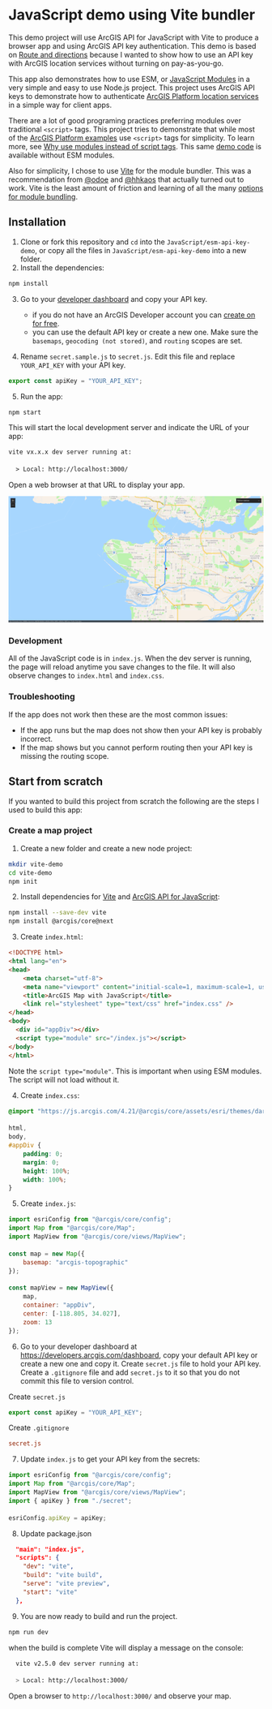 # JavaScript demo using Vite bundler

This demo project will use ArcGIS API for JavaScript with Vite to produce a browser app and using ArcGIS API key authentication. This demo is based on [Route and directions](https://developers.arcgis.com/documentation/mapping-apis-and-services/routing/route-and-directions/) because I wanted to show how to use an API key with ArcGIS location services without turning on pay-as-you-go.

This app also demonstrates how to use ESM, or [JavaScript Modules](https://developer.mozilla.org/en-US/docs/Web/JavaScript/Guide/Modules) in a very simple and easy to use Node.js project. This project uses ArcGIS API keys to demonstrate how to authenticate [ArcGIS Platform location services](https://developers.arcgis.com/documentation/mapping-apis-and-services/services/) in a simple way for client apps.

There are a lot of good programing practices preferring modules over traditional `<script>` tags. This project tries to demonstrate that while most of the [ArcGIS Platform examples](https://developers.arcgis.com/javascript/latest/display-a-map/) use `<script>` tags for simplicity. To learn more, see [Why use modules instead of script tags](https://hacks.mozilla.org/2015/08/es6-in-depth-modules/). This same [demo code](https://developers.arcgis.com/documentation/mapping-apis-and-services/routing/route-and-directions/) is available without ESM modules.

Also for simplicity, I chose to use [Vite](https://vitejs.dev/guide/) for the module bundler. This was a recommendation from [@odoe](https://github.com/odoe) and [@hhkaos](https://github.com/hhkaos) that actually turned out to work. Vite is the least amount of friction and learning of all the many [options for module bundling](https://openbase.com/categories/js/best-javascript-bundler-libraries).

## Installation

1. Clone or fork this repository and `cd` into the `JavaScript/esm-api-key-demo`, or copy all the files in `JavaScript/esm-api-key-demo` into a new folder.
2. Install the dependencies:

```bash
npm install
```

3. Go to your [developer dashboard](https://developers.arcgis.com/api-keys) and copy your API key.
    - if you do not have an ArcGIS Developer account you can [create on for free](https://developers.arcgis.com/sign-up).
    - you can use the default API key or create a new one. Make sure the `basemaps`, `geocoding (not stored)`, and `routing` scopes are set.

4. Rename `secret.sample.js` to `secret.js`. Edit this file and replace `YOUR_API_KEY` with your API key.

```javascript
export const apiKey = "YOUR_API_KEY";
```

5. Run the app:

```bash
npm start
```

This will start the local development server and indicate the URL of your app:

```txt
vite vx.x.x dev server running at:

  > Local: http://localhost:3000/
```

Open a web browser at that URL to display your app.

![screenshot closest facility routing app](closest-facility.png)

### Development

All of the JavaScript code is in `index.js`. When the dev server is running, the page will reload anytime you save changes to the file. It will also observe changes to `index.html` and `index.css`.

### Troubleshooting

If the app does not work then these are the most common issues:

* If the app runs but the map does not show then your API key is probably incorrect.
* If the map shows but you cannot perform routing then your API key is missing the routing scope.

## Start from scratch

If you wanted to build this project from scratch the following are the steps I used to build this app:

### Create a map project

1. Create a new folder and create a new node project:

```bash
mkdir vite-demo
cd vite-demo
npm init
```

2. Install dependencies for [Vite](https://vitejs.dev/guide/) and [ArcGIS API for JavaScript](https://developers.arcgis.com/javascript/latest/):

```bash
npm install --save-dev vite
npm install @arcgis/core@next
```

3. Create `index.html`:

```html
<!DOCTYPE html>
<html lang="en">
<head>
    <meta charset="utf-8">
    <meta name="viewport" content="initial-scale=1, maximum-scale=1, user-scalable=no">
    <title>ArcGIS Map with JavaScript</title>
    <link rel="stylesheet" type="text/css" href="index.css" />
</head>
<body>
  <div id="appDiv"></div>
  <script type="module" src="/index.js"></script>
</body>
</html>
```

Note the `script type="module"`. This is important when using ESM modules. The script will not load without it.

4. Create `index.css`:

```css
@import "https://js.arcgis.com/4.21/@arcgis/core/assets/esri/themes/dark/main.css";

html,
body,
#appDiv {
    padding: 0;
    margin: 0;
    height: 100%;
    width: 100%;
}
```

5. Create `index.js`:

```javascript
import esriConfig from "@arcgis/core/config";
import Map from "@arcgis/core/Map";
import MapView from "@arcgis/core/views/MapView";

const map = new Map({
    basemap: "arcgis-topographic"
});

const mapView = new MapView({
    map,
    container: "appDiv",
    center: [-118.805, 34.027],
    zoom: 13
});
```

6. Go to your developer dashboard at https://developers.arcgis.com/dashboard, copy your default API key or create a new one and copy it. Create `secret.js` file to hold your API key. Create a `.gitignore` file and add `secret.js` to it so that you do not commit this file to version control.

Create `secret.js`

```javascript
export const apiKey = "YOUR_API_KEY";
```

Create `.gitignore`

```ini
secret.js
```

7. Update `index.js` to get your API key from the secrets:

```javascript
import esriConfig from "@arcgis/core/config";
import Map from "@arcgis/core/Map";
import MapView from "@arcgis/core/views/MapView";
import { apiKey } from "./secret";

esriConfig.apiKey = apiKey;
```

8. Update package.json

```json
  "main": "index.js",
  "scripts": {
    "dev": "vite",
    "build": "vite build",
    "serve": "vite preview",
    "start": "vite"
  },
```

9. You are now ready to build and run the project.

```bash
npm run dev
```

when the build is complete Vite will display a message on the console:

```bash
  vite v2.5.0 dev server running at:

  > Local: http://localhost:3000/
```

Open a browser to `http://localhost:3000/` and observe your map.

